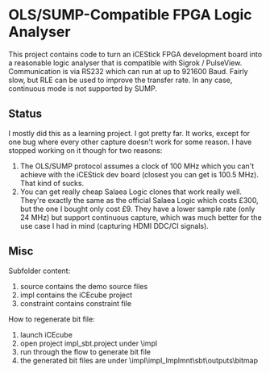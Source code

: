 # OLS/SUMP-Compatible FPGA Logic Analyser

This project contains code to turn an iCEStick FPGA development board into a reasonable logic analyser that is compatible with Sigrok / PulseView. Communication is via RS232 which can run at up to 921600 Baud. Fairly slow, but RLE can be used to improve the transfer rate. In any case, continuous mode is not supported by SUMP.

## Status

I mostly did this as a learning project. I got pretty far. It works, except for one bug where every other capture doesn't work for some reason. I have stopped working on it though for two reasons:

1. The OLS/SUMP protocol assumes a clock of 100 MHz which you can't achieve with the iCEStick dev board (closest you can get is 100.5 MHz). That kind of sucks.
2. You can get really cheap Salaea Logic clones that work really well. They're exactly the same as the official Salaea Logic which costs £300, but the one I bought only cost £9. They have a lower sample rate (only 24 MHz) but support continuous capture, which was much better for the use case I had in mind (capturing HDMI DDC/CI signals).

## Misc

Subfolder content:
1. source contains the demo source files 
2. impl contains the iCEcube project
3. constraint contains constraint file

How to regenerate bit file:
1. launch iCEcube
2. open project impl_sbt.project under \impl
3. run through the flow to generate bit file
4. the generated bit files are under \impl\impl_Implmnt\sbt\outputs\bitmap